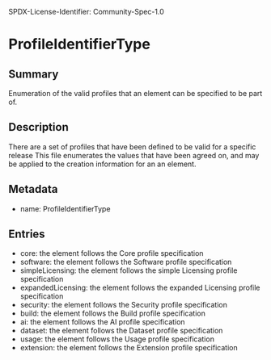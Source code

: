 SPDX-License-Identifier: Community-Spec-1.0

# ProfileIdentifierType

## Summary

Enumeration of the valid profiles that an element can be specified to be part of. 

## Description

There are a set of profiles that have been defined to be valid for a specific release   This file enumerates the values that have been agreed on, and may be applied to the creation information for an an element.

## Metadata

- name: ProfileIdentifierType

## Entries

- core: the element follows the Core profile specification
- software: the element follows the Software profile specification
- simpleLicensing: the element follows the simple Licensing profile specification
- expandedLicensing: the element follows the expanded Licensing profile specification
- security: the element follows the Security profile specification
- build: the element follows the Build profile specification
- ai: the element follows the AI profile specification
- dataset: the element follows the Dataset profile specification
- usage: the element follows the Usage profile specification
- extension: the element follows the Extension profile specification
